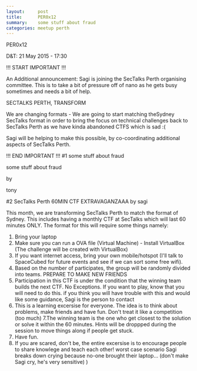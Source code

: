 ```yaml
---
layout:     post
title:      PER0x12 
summary:    some stuff about fraud
categories: meetup perth
---
```

PER0x12 

D&T: 21 May 2015 - 17:30

!!! START IMPORTANT !!!

An Additional announcement: Sagi is joining the SecTalks Perth organising committee. This is to take a bit of pressure off of nano as he gets busy sometimes and needs a bit of help.

SECTALKS PERTH, TRANSFORM

We are changing formats - We are going to start matching theSydney SecTalks format in order to bring the focus on technical challenges back to SecTalks Perth as we have kinda abandoned CTFS which is sad :( 

Sagi will be helping to make this possible, by co-coordinating additional aspects of SecTalks Perth.

!!! END IMPORTANT !!!
#1 some stuff about fraud

some stuff about fraud

by

tony

#2 SecTalks Perth 60MIN CTF EXTRAVAGANZAAA
by sagi

This month, we are transforming SecTalks Perth to match the format of Sydney. This includes having a monthly CTF at SecTalks which will last 60 minutes ONLY.  The format for this will require some things namely:

1. Bring your laptop
2. Make sure you can run a OVA file (Virtual Machine) - Install VirtualBox (The challenge will be created with VirtualBox)
3. If you want internet access, bring your own mobile/hotspot (I'll talk to SpaceCubed for future events and see if we can sort some free wifi).
4. Based on the number of participates, the group will be randomly divided into teams. PREPARE TO MAKE NEW FRIENDS
5. Participation in this CTF is under the condition that the winning team builds the next CTF. No Exceptions. If you want to play, know that you will need to do this. if you think you will have trouble with this and would like some guidance, Sagi is the person to contact
6. This is a learning excersise for everyone. The idea is to think about problems, make friends and have fun. Don't treat it like a competition (too much)
7.The winning team is the one who get closest to the solution or solve it within the 60 minutes. Hints will be droppped during the session to move things along if people get stuck.
8. Have fun.
9. If you are scared, don't be, the entire excersise is to encourage people to share knowlege and teach each other! worst case scenario Sagi breaks down crying because no-one brought their laptop... (don't make Sagi cry, he's very sensitive) )
